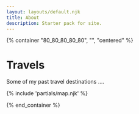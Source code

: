 ```yaml
---
layout: layouts/default.njk
title: About
description: Starter pack for site.
---
```


{% container "80_80_80_80_80", "", "centered" %}

# Travels

Some of my past travel destinations ….

{% include 'partials/map.njk' %}

{% end_container %}